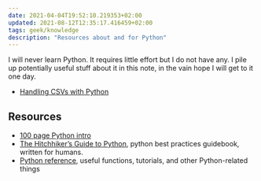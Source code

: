 ```yaml
---
date: 2021-04-04T19:52:10.219353+02:00
updated: 2021-08-12T12:35:17.416459+02:00
tags: geek/knowledge
description: "Resources about and for Python"
---
```

I will never learn Python. It requires little effort but I do not have any. I pile up potentially useful stuff about it in this note, in the vain hope I will get to it one day.

- [Handling CSVs with Python](https://dev.to/fpcorso/python-101-reading-from-and-writing-to-csv-files-in-python-2i2i "Python 101: Reading From and Writing to CSV Files")

## Resources

- [100 page Python intro](https://learnbyexample.github.io/100_page_python_intro/ '100 page Python intro')
- [The Hitchhiker’s Guide to Python](https://docs.python-guide.org/ 'The Hitchhiker’s Guide to Python'), python best practices guidebook, written for humans.
- [Python reference](https://github.com/rasbt/python_reference 'python-reference on GitHub'), useful functions, tutorials, and other Python-related things 
